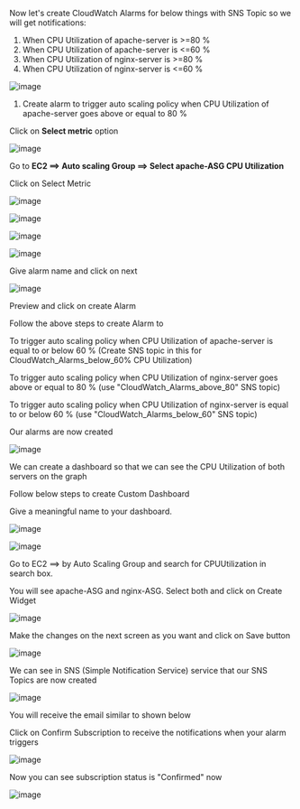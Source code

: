 Now let's create CloudWatch Alarms for below things with SNS Topic so we will get notifications:

1) When CPU Utilization of apache-server is >=80 %
2) When CPU Utilization of apache-server is <=60 %
3) When CPU Utilization of nginx-server is >=80 %
4) When CPU Utilization of nginx-server is <=60 %

![image](https://github.com/ajaydabe/Automated-Cloud-Web-Server-Scaling-with-Load-Balancing-Domain-Routing/assets/160045230/0af22c1e-e4f2-46bc-ac8c-92e310c6676d)

1) Create alarm to trigger auto scaling policy when CPU Utilization of apache-server goes above or equal to 80 %

Click on **Select metric** option

![image](https://github.com/ajaydabe/Automated-Cloud-Web-Server-Scaling-with-Load-Balancing-Domain-Routing/assets/160045230/40879c2c-5420-4bdf-b459-510d4f268a52)

Go to **EC2 ==> Auto scaling Group ==> Select apache-ASG CPU Utilization**

Click on Select Metric

![image](https://github.com/ajaydabe/Automated-Cloud-Web-Server-Scaling-with-Load-Balancing-Domain-Routing/assets/160045230/82291b79-92dd-4c99-94e7-e6842e9de53c)


![image](https://github.com/ajaydabe/Automated-Cloud-Web-Server-Scaling-with-Load-Balancing-Domain-Routing/assets/160045230/3323c74e-ea9d-459d-8b33-a45dc4bcac85)


![image](https://github.com/ajaydabe/Automated-Cloud-Web-Server-Scaling-with-Load-Balancing-Domain-Routing/assets/160045230/37ddffdb-52d2-4c1a-b3e5-d82168f87396)


![image](https://github.com/ajaydabe/Automated-Cloud-Web-Server-Scaling-with-Load-Balancing-Domain-Routing/assets/160045230/e5c4c6fe-7082-4012-b328-0868a76ccfde)


Give alarm name and click on next

![image](https://github.com/ajaydabe/Automated-Cloud-Web-Server-Scaling-with-Load-Balancing-Domain-Routing/assets/160045230/904aa3bc-f4a9-41e5-aa47-6e85c4662265)

Preview and click on create Alarm

Follow the above steps to create Alarm to

  To trigger auto scaling policy when CPU Utilization of apache-server is equal to or below 60 % (Create SNS topic in this for CloudWatch_Alarms_below_60% CPU Utilization)

  To trigger auto scaling policy when CPU Utilization of nginx-server goes above or equal to 80 % (use "CloudWatch_Alarms_above_80" SNS topic)

  To trigger auto scaling policy when CPU Utilization of nginx-server is equal to or below 60 % (use "CloudWatch_Alarms_below_60" SNS topic)

Our alarms are now created

![image](https://github.com/ajaydabe/Automated-Cloud-Web-Server-Scaling-with-Load-Balancing-Domain-Routing/assets/160045230/a2998f8a-5dbc-4604-8f34-94f65b48cd1a)


We can create a dashboard so that we can see the CPU Utilization of both servers on the graph

Follow below steps to create Custom Dashboard



Give a meaningful name to your dashboard.

![image](https://github.com/ajaydabe/Automated-Cloud-Web-Server-Scaling-with-Load-Balancing-Domain-Routing/assets/160045230/e582d4ab-a039-435c-baff-0b345e533250)


![image](https://github.com/ajaydabe/Automated-Cloud-Web-Server-Scaling-with-Load-Balancing-Domain-Routing/assets/160045230/c8c467aa-b9ce-4344-ad65-056fb82623f3)

Go to EC2 ==> by Auto Scaling Group and search for CPUUtilization in search box.

You will see apache-ASG and nginx-ASG. Select both and click on Create Widget

![image](https://github.com/ajaydabe/Automated-Cloud-Web-Server-Scaling-with-Load-Balancing-Domain-Routing/assets/160045230/31756834-d98b-4536-9e38-fcb32afb7a9a)

Make the changes on the next screen as you want and click on Save button

![image](https://github.com/ajaydabe/Automated-Cloud-Web-Server-Scaling-with-Load-Balancing-Domain-Routing/assets/160045230/4326842f-e4e2-40f4-a020-002692855e13)

We can see in SNS (Simple Notification Service) service that our SNS Topics are now created

![image](https://github.com/ajaydabe/Automated-Cloud-Web-Server-Scaling-with-Load-Balancing-Domain-Routing/assets/160045230/6774a9fe-affb-4116-a895-e61f11dfbef2)

You will receive the email similar to shown below

Click on Confirm Subscription to receive the notifications when your alarm triggers

![image](https://github.com/ajaydabe/Automated-Cloud-Web-Server-Scaling-with-Load-Balancing-Domain-Routing/assets/160045230/ab076eed-c7c2-4b59-94ed-2d4f85015313)

Now you can see subscription status is "Confirmed" now

![image](https://github.com/ajaydabe/Automated-Cloud-Web-Server-Scaling-with-Load-Balancing-Domain-Routing/assets/160045230/f29c3071-661c-44e1-87d2-19a27cb4911b)
